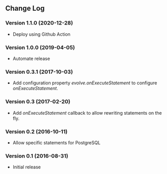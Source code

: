 ## Change Log
### Version 1.1.0 (2020-12-28)
- Deploy using Github Action
### Version 1.0.0 (2019-04-05)
- Automate release
### Version 0.3.1 (2017-10-03)
- Add configuration property *evolve.onExecuteStatement* to configure *onExecuteStatement*.
### Version 0.3 (2017-02-20)
- Add *onExecuteStatement* callback to allow rewriting statements on the fly.
### Version 0.2 (2016-10-11)
- Allow specific statements for PostgreSQL
### Version 0.1 (2016-08-31)
- Initial release

